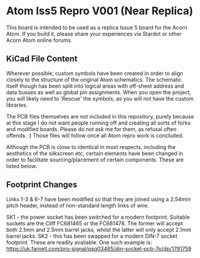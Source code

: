# Atom Iss5 Repro V001 (Near Replica)
 This board is intended to be used as a replica Issue 5 board for the Acorn Atom. If you build it, please share your experiences via Stardot or other Acorn Atom online forums.

 ## KiCad File Content
 
 Wherever possible, custom symbols have been created in order to align closely to the structure of the original Atom schematics. The schematic itself though has been split into logical areas with off-sheet address and data busses as well as global pin assignments. When you open the project, you will likely need to 'Rescue' the symbols, as you will not have the custom libraries.
 
 The PCB files themselves are not included in this repository, purely because at this stage I do not want people running off and creating all sorts of forks and modified boards. Please do not ask me for them, as refusal often offends. :) Those files will follow once all Atom repro work is concluded.
 
 Although the PCB is close to identical in most respects, including the aesthetics of the silkscreen etc, certain elements have been changed in order to facilitate sourcing/placement of certain components. These are listed below:
 
 ## Footprint Changes
   Links 1-3 & 6-7 have been modified so that they are joined using a 2.54mm pitch header, instead of non-standard length links of wire.
   
   SK1 - the power socket has been switched for a modern footprint. Suitable sockets are the Cliff FC681465 or the FC681478. The former will accept both 2.1mm and 2.5mm barrel jacks, whilst the latter will only accept 2.1mm barrel jacks.
   SK2 - this has been swapped for a modern DIN-7 socket footprint. These are readily available. One such example is: https://uk.farnell.com/pro-signal/psg03465/din-socket-pcb-7p/dp/1791759
